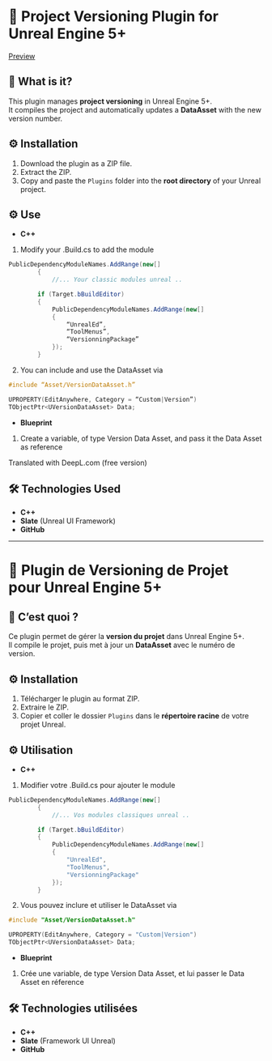 # 📘 Project Versioning Plugin for Unreal Engine 5+

[Preview](logo.png)

## 🧩 What is it?

This plugin manages **project versioning** in Unreal Engine 5+.  
It compiles the project and automatically updates a **DataAsset** with the new version number.

## ⚙️ Installation

1. Download the plugin as a ZIP file.  
2. Extract the ZIP.  
3. Copy and paste the `Plugins` folder into the **root directory** of your Unreal project.

## ⚙️ Use
- **C++** 
1. Modify your .Build.cs to add the module
```cs
PublicDependencyModuleNames.AddRange(new[]
		{
			//... Your classic modules unreal ..

		if (Target.bBuildEditor)
		{
			PublicDependencyModuleNames.AddRange(new[]
			{
				“UnrealEd”,
				“ToolMenus”,
				“VersionningPackage”
			});
		}
```
2. You can include and use the DataAsset via
```cpp
#include “Asset/VersionDataAsset.h”

UPROPERTY(EditAnywhere, Category = “Custom|Version”)
TObjectPtr<UVersionDataAsset> Data;
```

- **Blueprint**
1. Create a variable, of type Version Data Asset, and pass it the Data Asset as reference

Translated with DeepL.com (free version)

## 🛠️ Technologies Used

- **C++**  
- **Slate** (Unreal UI Framework)  
- **GitHub**

---

# 📘 Plugin de Versioning de Projet pour Unreal Engine 5+


## 🧩 C’est quoi ?

Ce plugin permet de gérer la **version du projet** dans Unreal Engine 5+.  
Il compile le projet, puis met à jour un **DataAsset** avec le numéro de version.

## ⚙️ Installation

1. Télécharger le plugin au format ZIP.  
2. Extraire le ZIP.  
3. Copier et coller le dossier `Plugins` dans le **répertoire racine** de votre projet Unreal.

## ⚙️ Utilisation
- **C++** 
1. Modifier votre .Build.cs pour ajouter le module
```cs
PublicDependencyModuleNames.AddRange(new[]
		{
			//... Vos modules classiques unreal ..

		if (Target.bBuildEditor)
		{
			PublicDependencyModuleNames.AddRange(new[]
			{
				"UnrealEd",
				"ToolMenus",
				"VersionningPackage"
			});
		}
```
2. Vous pouvez inclure et utiliser le DataAsset via
```cpp
#include "Asset/VersionDataAsset.h"

UPROPERTY(EditAnywhere, Category = "Custom|Version")
TObjectPtr<UVersionDataAsset> Data;
```

- **Blueprint**
1. Crée une variable, de type Version Data Asset, et lui passer le Data Asset en réference

## 🛠️ Technologies utilisées

- **C++**  
- **Slate** (Framework UI Unreal)  
- **GitHub**
